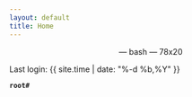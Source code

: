 ```yaml
---
layout: default
title: Home
---
```


<div class="panel panel-default" id="terminal">
	<div class="panel-heading" ><center> &mdash; bash &mdash; 78x20</center></div>
	<div class="panel-body" id="home">
	<p>Last login: {{ site.time | date: "%-d %b,%Y" }}</p>
	<div class=" highlighter-rouge">
		<pre class="highlight"><code><strong class="text-primary">root#</strong> <span class="rb" id="typed3"></span></code></pre>
	</div>
	</div>
</div>
<script src="/assets/js/typed.js"></script>


	